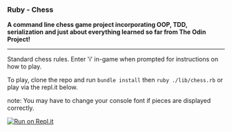 ### Ruby - Chess

**A command line chess game project incorporating OOP, TDD, serialization and just about everything learned so far from The Odin Project!**

---

Standard chess rules. Enter 'i' in-game when prompted for instructions on how to play. 

To play, clone the repo and run `bundle install` then `ruby ./lib/chess.rb` or play via the repl.it below.

note: You may have to change your console font if pieces are displayed correctly.

[![Run on Repl.it](https://repl.it/badge/github/bendee48/chess)](https://repl.it/github/bendee48/chess)

